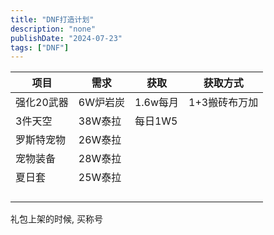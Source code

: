 ```yaml
---
title: "DNF打造计划"
description: "none"
publishDate: "2024-07-23"
tags: ["DNF"]
---
```


<!-- more --> 



| 项目       | 需求     | 获取     | 获取方式      |
| ---------- | -------- | -------- | ------------- |
| 强化20武器 | 6W炉岩炭 | 1.6w每月 | 1+3搬砖布万加 |
| 3件天空    | 38W泰拉  | 每日1W5  |               |
| 罗斯特宠物 | 26W泰拉  |          |               |
| 宠物装备   | 28W泰拉  |          |               |
| 夏日套     | 25W泰拉  |          |               |
|            |          |          |               |
|            |          |          |               |
|            |          |          |               |
|            |          |          |               |

礼包上架的时候, 买称号